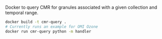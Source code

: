 Docker to query CMR for granules associated with a given collection and temporal range.

```bash
docker build -t cmr-query .
# Currently runs an example for OMI Ozone
docker run cmr-query python -m handler
```